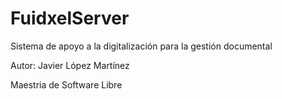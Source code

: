 # FuidxelServer
Sistema de apoyo a la digitalización para la gestión documental

Autor: Javier López Martínez

Maestria de Software Libre 
